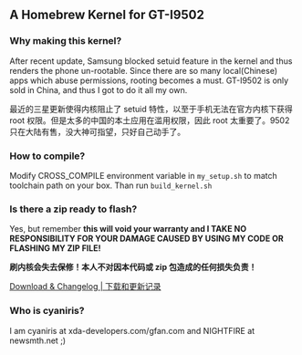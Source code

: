 ## A Homebrew Kernel for GT-I9502

### Why making this kernel?

After recent update, Samsung blocked setuid feature in the kernel and thus renders the phone un-rootable. 
Since there are so many local(Chinese) apps which abuse permissions, rooting becomes a must.
GT-I9502 is only sold in China, and thus I got to do it all my own.

最近的三星更新使得内核阻止了 setuid 特性，以至于手机无法在官方内核下获得 root 权限。但是太多的中国的本土应用在滥用权限，因此 root 太重要了。9502只在大陆有售，没大神可指望，只好自己动手了。

### How to compile?

Modify CROSS_COMPILE environment variable in `my_setup.sh` to match toolchain path on your box.
Than run `build_kernel.sh`

### Is there a zip ready to flash?

Yes, but remember **this will void your warranty and I TAKE NO RESPONSIBILITY FOR YOUR DAMAGE CAUSED BY USING MY CODE OR FLASHING MY ZIP FILE!**

**刷内核会失去保修！本人不对因本代码或 zip 包造成的任何损失负责！**

[Download & Changelog | 下载和更新记录](https://github.com/cyaniris/sgs4duos_kernel/wiki/Changelog)


### Who is cyaniris?

I am cyaniris at xda-developers.com/gfan.com and NIGHTFIRE at newsmth.net ;) 

